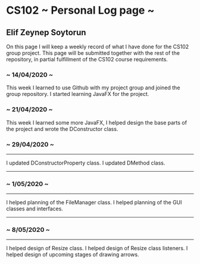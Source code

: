 # CS102 ~ Personal Log page ~

## Elif Zeynep Soytorun

On this page I will keep a weekly record of what I have done for the CS102 group project. This page will be submitted together with the rest of the repository, in partial fulfillment of the CS102 course requirements.

### ~ 14/04/2020 ~
This week I learned to use Github with my project group and joined the group repository. I started learning JavaFX for the project.


### ~ 21/04/2020 ~
This week I learned some more JavaFX, I helped design the base parts of the project and wrote the DConstructor class.

### ~ 29/04/2020 ~
****

I updated DConstructorProperty class.
I updated DMethod class.

****

###  ~ 1/05/2020 ~
****

I helped planning of the FileManager class.
I helped planning of the GUI classes and interfaces.

****

### ~ 8/05/2020 ~
****

I helped design of Resize class.
I helped design of Resize class listeners.
I helped design of upcoming stages of drawing arrows.
